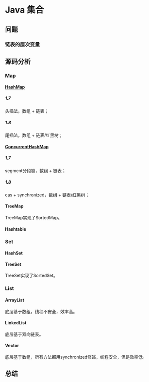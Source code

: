 # Java 集合

## 问题

### 链表的层次变量

## 源码分析

### Map

#### [HashMap](./hashmap.md)

##### 1.7

头插法，数组 + 链表；

##### 1.8

尾插法，数组 + 链表/红黑树；

#### [ConcurrentHashMap](./concurrent-hashmap.md)

##### 1.7

segment分段锁，数组 + 链表；

##### 1.8

cas + synchronized，数组 + 链表/红黑树；

#### TreeMap

TreeMap实现了SortedMap。

#### Hashtable

### Set

#### HashSet

#### TreeSet

TreeSet实现了SortedSet。

### List

#### ArrayList

底层基于数组，线程不安全，效率高。

#### LinkedList

底层基于双向链表。

#### Vector

底层基于数组，所有方法都用synchronized修饰，线程安全，但是效率低。

## 总结

